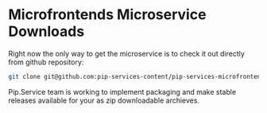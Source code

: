 # Microfrontends Microservice Downloads

Right now the only way to get the microservice is to check it out directly from github repository:

```bash
git clone git@github.com:pip-services-content/pip-services-microfrontends-node.git
```

Pip.Service team is working to implement packaging and make stable releases available for your 
as zip downloadable archieves.